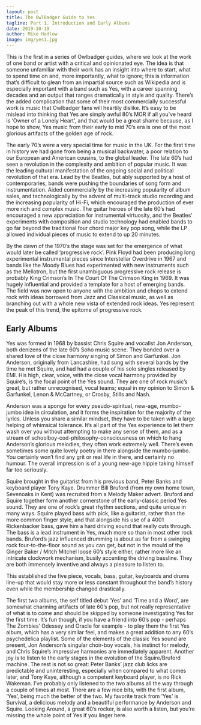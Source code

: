 ```yaml
---
layout: post
title: The OwlBadger Guide to Yes
tagline: Part 1. Introduction and Early Albums
date: 2019-10-19
author: Mike Hadlow
image: img/yes1.jpg
---
```

This is the first in a series of Owlbadger guides, where we look at the work of one band or artist with a critical and opinionated eye. The idea is that someone unfamiliar with their work has an insight into where to start, what to spend time on and, more importantly, what to ignore; this is information that’s difficult to glean from an impartial source such as Wikipedia and is especially important with a band such as Yes, with a career spanning decades and an output that ranges dramatically in style and quality. There’s the added complication that some of their most commercially successful work is music that Owlbadger fans will heartily dislike. It’s easy to be mislead into thinking that Yes are simply awful 80’s MOR if all you’ve heard is ‘Owner of a Lonely Heart’, and that would be a great shame because, as I hope to show, Yes music from their early to mid 70’s era is one of the most glorious artifacts of the golden age of rock.

The early 70’s were a very special time for music in the UK. For the first time in history we had gone from being a musical backwater, a poor relation to our European and American cousins, to the global leader. The late 60’s had seen a revolution in the complexity and ambition of popular music. It was the leading cultural manifestation of the ongoing social and political revolution of that era. Lead by the Beatles, but ably supported by a host of contemporaries, bands were pushing the boundaries of song form and instrumentation. Aided commercially by the increasing popularity of album sales, and technologically by the advent of multi-track studio recording and the increasing popularity of Hi-Fi, which encouraged the production of ever more rich and complex music. The guitar heroes of the late 60’s had encouraged a new appreciation for instrumental virtuosity, and the Beatles’ experiments with composition and studio technology had enabled bands to go far beyond the traditional four chord major key pop song, while the LP allowed individual pieces of music to extend to up 20 minutes.

By the dawn of the 1970’s the stage was set for the emergence of what would later be called ‘progressive rock’. Pink Floyd had been producing long experimental instrumental pieces since Interstellar Overdrive in 1967 and bands like the Moody Blues had experimented with new instruments such as the Mellotron, but the first unambiguous progressive rock release is probably King Crimson’s In The Court Of The Crimson King in 1969. It was hugely influential and provided a template for a host of emerging bands. The field was now open to anyone with the ambition and chops to extend rock with ideas borrowed from Jazz and Classical music, as well as branching out with a whole new vista of extended rock ideas. Yes represent the peak of this trend, the epitome of progressive rock.

## Early Albums

Yes was formed in 1968 by bassist Chris Squire and vocalist Jon Anderson, both denizens of the late 60’s Soho music scene. They bonded over a shared love of the close harmony singing of Simon and Garfunkel. Jon Anderson, originally from Lancashire, had sung with several bands by the time he met Squire, and had had a couple of his solo singles released by EMI. His high, clear, voice, with the close vocal harmony provided by Squire’s, is the focal point of the Yes sound. They are one of rock music’s great, but rather unrecognised, vocal teams; equal in my opinion to Simon & Garfunkel, Lenon & McCartney, or Crosby, Stills and Nash. 

Anderson was a sponge for every pseudo-spiritual, new-age, mumbo-jumbo idea in circulation, and it forms the inspiration for the majority of the lyrics. Unless you share a similar mindset, they have to be taken with a large helping of whimsical tolerance. It’s all part of the Yes experience to let them wash over you without attempting to make any sense of them, and as a stream of schoolboy-cod-philosophy-consciousness on which to hang Anderson’s glorious melodies, they often work extremely well. There’s even sometimes some quite lovely poetry in there alongside the mumbo-jumbo. You certainly won’t find any grit or real life in there, and certainly no humour. The overall impression is of a young new-age hippie taking himself far too seriously.

Squire brought in the guitarist from his previous band, Peter Banks and keyboard player Tony Kaye. Drummer Bill Bruford (from my own home town, Sevenoaks in Kent) was recruited from a Melody Maker advert. Bruford and Squire together form another cornerstone of the early-classic period Yes sound. They are one of rock’s great rhythm sections, and quite unique in many ways. Squire played bass with pick, like a guitarist, rather than the more common finger style, and that alongside his use of a 4001 Rickenbacker bass, gave him a hard driving sound that really cuts through. The bass is a lead instrument in Yes, much more so than in most other rock bands. Bruford’s jazz influenced drumming is about as far from a swinging rock four-to-the-floor sound as you can get, but not in the mould of the Ginger Baker / Mitch Mitchel loose 60’s style either, rather more like an intricate clockwork mechanism, busily accenting the driving bassline. They are both immensely inventive and always a pleasure to listen to.

This established the five piece, vocals, bass, guitar, keyboards and drums line-up that would stay more or less constant throughout the band’s history even while the membership changed drastically.

The first two albums, the self titled debut ‘Yes’ and ‘Time and a Word’, are somewhat charming artifacts of late 60’s pop, but not really representative of what is to come and should be skipped by someone investigating Yes for the first time. It’s fun though, if you have a friend into 60’s pop - perhaps The Zombies’ Odessey and Oracle for example - to play them the first Yes album, which has a very similar feel, and makes a great addition to any 60’s psychedelica playlist. Some of the elements of the classic Yes sound are present, Jon Anderson’s singular choir-boy vocals, his instinct for melody, and Chris Squire’s impressive harmonies are immediately apparent. Another joy is to listen to the early stages in the evolution of the Squire/Bruford machine. The rest is not so great: Peter Banks’ jazz club licks are predictable and uninteresting, especially when compared to what comes later, and Tony Kaye, although a competent keyboard player, is no Rick Wakeman. I’ve probably only listened to the two albums all the way through a couple of times at most. There are a few nice bits, with the first album, ‘Yes’, being much the better of the two. My favorite track from ‘Yes’ is Survival, a delicious melody and a beautiful performance by Anderson and Squire. Looking Around, a great 60’s rocker, is also worth a listen, but you’re missing the whole point of Yes if you linger here.
